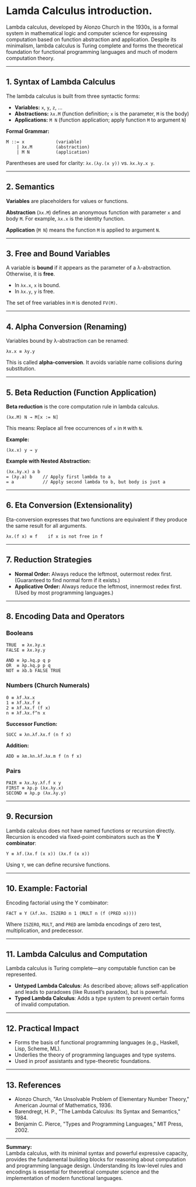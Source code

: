 # Lamda Calculus introduction.

Lambda calculus, developed by Alonzo Church in the 1930s, is a formal system in mathematical logic and computer science for expressing computation based on function abstraction and application. Despite its minimalism, lambda calculus is Turing complete and forms the theoretical foundation for functional programming languages and much of modern computation theory.

---

## 1. Syntax of Lambda Calculus

The lambda calculus is built from three syntactic forms:

- **Variables:** `x`, `y`, `z`, ...
- **Abstractions:** `λx.M` (function definition; `x` is the parameter, `M` is the body)
- **Applications:** `M N` (function application; apply function `M` to argument `N`)

**Formal Grammar:**

```
M ::= x            (variable)
    | λx.M         (abstraction)
    | M N          (application)
```

Parentheses are used for clarity: `λx.(λy.(x y))` vs. `λx.λy.x y`.

---

## 2. Semantics

**Variables** are placeholders for values or functions.

**Abstraction** (`λx.M`) defines an anonymous function with parameter `x` and body `M`. For example, `λx.x` is the identity function.

**Application** (`M N`) means the function `M` is applied to argument `N`.

---

## 3. Free and Bound Variables

A variable is **bound** if it appears as the parameter of a λ-abstraction. Otherwise, it is **free**.

- In `λx.x`, `x` is bound.
- In `λx.y`, `y` is free.

The set of free variables in `M` is denoted `FV(M)`.

---

## 4. Alpha Conversion (Renaming)

Variables bound by λ-abstraction can be renamed:

```
λx.x ≡ λy.y
```

This is called **alpha-conversion**. It avoids variable name collisions during substitution.

---

## 5. Beta Reduction (Function Application)

**Beta reduction** is the core computation rule in lambda calculus.

```
(λx.M) N → M[x := N]
```

This means: Replace all free occurrences of `x` in `M` with `N`.

**Example:**
```
(λx.x) y → y
```

**Example with Nested Abstraction:**
```
(λx.λy.x) a b
= (λy.a) b    // Apply first lambda to a
= a           // Apply second lambda to b, but body is just a
```

---

## 6. Eta Conversion (Extensionality)

Eta-conversion expresses that two functions are equivalent if they produce the same result for all arguments.

```
λx.(f x) ≡ f    if x is not free in f
```

---

## 7. Reduction Strategies

- **Normal Order:** Always reduce the leftmost, outermost redex first. (Guaranteed to find normal form if it exists.)
- **Applicative Order:** Always reduce the leftmost, innermost redex first. (Used by most programming languages.)

---

## 8. Encoding Data and Operators

### Booleans

```
TRUE  ≡ λx.λy.x
FALSE ≡ λx.λy.y

AND ≡ λp.λq.p q p
OR  ≡ λp.λq.p p q
NOT ≡ λb.b FALSE TRUE
```

### Numbers (Church Numerals)

```
0 ≡ λf.λx.x
1 ≡ λf.λx.f x
2 ≡ λf.λx.f (f x)
n ≡ λf.λx.f^n x
```

**Successor Function:**
```
SUCC ≡ λn.λf.λx.f (n f x)
```

**Addition:**
```
ADD ≡ λm.λn.λf.λx.m f (n f x)
```

### Pairs

```
PAIR ≡ λx.λy.λf.f x y
FIRST ≡ λp.p (λx.λy.x)
SECOND ≡ λp.p (λx.λy.y)
```

---

## 9. Recursion

Lambda calculus does not have named functions or recursion directly. Recursion is encoded via fixed-point combinators such as the **Y combinator**:

```
Y ≡ λf.(λx.f (x x)) (λx.f (x x))
```

Using `Y`, we can define recursive functions.

---

## 10. Example: Factorial

Encoding factorial using the Y combinator:

```
FACT ≡ Y (λf.λn. ISZERO n 1 (MULT n (f (PRED n))))
```
Where `ISZERO`, `MULT`, and `PRED` are lambda encodings of zero test, multiplication, and predecessor.

---

## 11. Lambda Calculus and Computation

Lambda calculus is Turing complete—any computable function can be represented.

- **Untyped Lambda Calculus**: As described above; allows self-application and leads to paradoxes (like Russell’s paradox), but is powerful.
- **Typed Lambda Calculus**: Adds a type system to prevent certain forms of invalid computation.

---

## 12. Practical Impact

- Forms the basis of functional programming languages (e.g., Haskell, Lisp, Scheme, ML).
- Underlies the theory of programming languages and type systems.
- Used in proof assistants and type-theoretic foundations.

---

## 13. References

- Alonzo Church, "An Unsolvable Problem of Elementary Number Theory," American Journal of Mathematics, 1936.
- Barendregt, H. P., "The Lambda Calculus: Its Syntax and Semantics," 1984.
- Benjamin C. Pierce, "Types and Programming Languages," MIT Press, 2002.

---

**Summary:**  
Lambda calculus, with its minimal syntax and powerful expressive capacity, provides the fundamental building blocks for reasoning about computation and programming language design. Understanding its low-level rules and encodings is essential for theoretical computer science and the implementation of modern functional languages.